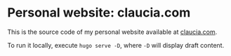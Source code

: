 # Personal website: claucia.com

This is the source code of my personal website available at [claucia.com](https://claucia.com).

To run it locally, execute `hugo serve -D`, where `-D` will display draft content.
